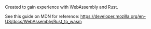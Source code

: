 Created to gain experience with WebAssembly and Rust.

See this guide on MDN for reference: https://developer.mozilla.org/en-US/docs/WebAssembly/Rust_to_wasm
